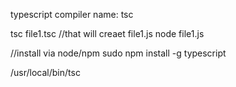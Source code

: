 typescript compiler name: tsc

tsc file1.tsc //that will creaet file1.js
node file1.js

//install via node/npm
sudo npm install -g typescript

/usr/local/bin/tsc

